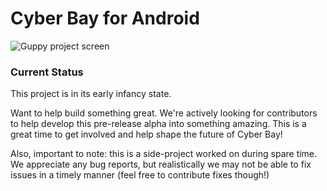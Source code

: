 # Cyber Bay for Android

![Guppy project screen](https://github.com/thePlebDev/The-Cyber-Bay/blob/master/screenshot.png)

### Current Status

This project is in its early infancy state.

Want to help build something great. We're actively looking for contributors to help develop this pre-release alpha into something amazing. This is a great time to get involved and help shape the future of Cyber Bay!

Also, important to note: this is a side-project worked on during spare time. We appreciate any bug reports, but realistically we may not be able to fix issues in a timely manner (feel free to contribute fixes though!)

